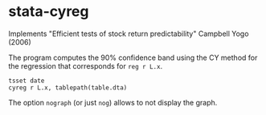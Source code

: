 # stata-cyreg
Implements "Efficient tests of stock return predictability" Campbell Yogo (2006)

The program computes the 90% confidence band using the CY method for the regression that corresponds for ``reg r L.x``.
```
tsset date
cyreg r L.x, tablepath(table.dta)
```

The option ``nograph`` (or just ``nog``) allows to not display the graph.
